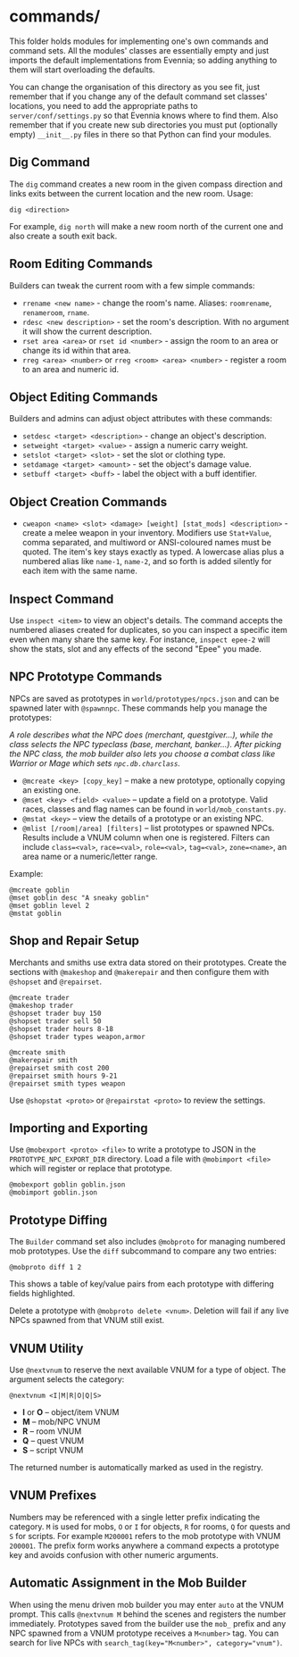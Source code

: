 # commands/

This folder holds modules for implementing one's own commands and
command sets. All the modules' classes are essentially empty and just
imports the default implementations from Evennia; so adding anything
to them will start overloading the defaults. 

You can change the organisation of this directory as you see fit, just
remember that if you change any of the default command set classes'
locations, you need to add the appropriate paths to
`server/conf/settings.py` so that Evennia knows where to find them.
Also remember that if you create new sub directories you must put
(optionally empty) `__init__.py` files in there so that Python can
find your modules.

## Dig Command

The `dig` command creates a new room in the given compass direction and
links exits between the current location and the new room. Usage:

```
dig <direction>
```

For example, `dig north` will make a new room north of the current one
and also create a south exit back.

## Room Editing Commands

Builders can tweak the current room with a few simple commands:

* `rrename <new name>` - change the room's name. Aliases: `roomrename`,
  `renameroom`, `rname`.
* `rdesc <new description>` - set the room's description. With no
  argument it will show the current description.
* `rset area <area>` or `rset id <number>` - assign the room to an
  area or change its id within that area.
* `rreg <area> <number>` or `rreg <room> <area> <number>` - register a
  room to an area and numeric id.

## Object Editing Commands

Builders and admins can adjust object attributes with these commands:

* `setdesc <target> <description>` - change an object's description.
* `setweight <target> <value>` - assign a numeric carry weight.
* `setslot <target> <slot>` - set the slot or clothing type.
* `setdamage <target> <amount>` - set the object's damage value.
* `setbuff <target> <buff>` - label the object with a buff identifier.

## Object Creation Commands

* `cweapon <name> <slot> <damage> [weight] [stat_mods] <description>` - create a
  melee weapon in your inventory. Modifiers use `Stat+Value`, comma separated,
  and multiword or ANSI-coloured names must be quoted. The item's key stays
  exactly as typed. A
  lowercase alias plus a numbered alias like `name-1`, `name-2`, and so forth is
  added silently for each item with the same name.

## Inspect Command

Use `inspect <item>` to view an object's details. The command accepts the
numbered aliases created for duplicates, so you can inspect a specific item
even when many share the same key. For instance, `inspect epee-2` will show the
stats, slot and any effects of the second "Epee" you made.

## NPC Prototype Commands

NPCs are saved as prototypes in `world/prototypes/npcs.json` and can be
spawned later with `@spawnnpc`. These commands help you manage the prototypes:

*A role describes what the NPC does (merchant, questgiver...),*
*while the class selects the NPC typeclass (base, merchant, banker...).*
*After picking the NPC class, the mob builder also lets you choose a*
*combat class like Warrior or Mage which sets `npc.db.charclass`.*

* `@mcreate <key> [copy_key]` – make a new prototype, optionally copying an
  existing one.
* `@mset <key> <field> <value>` – update a field on a prototype. Valid races,
  classes and flag names can be found in `world/mob_constants.py`.
* `@mstat <key>` – view the details of a prototype or an existing NPC.
* `@mlist [/room|/area] [filters]` – list prototypes or spawned NPCs. Results
  include a VNUM column when one is registered. Filters can include
  `class=<val>`, `race=<val>`, `role=<val>`, `tag=<val>`, `zone=<name>`, an area
  name or a numeric/letter range.

Example:

```text
@mcreate goblin
@mset goblin desc "A sneaky goblin"
@mset goblin level 2
@mstat goblin
```

## Shop and Repair Setup

Merchants and smiths use extra data stored on their prototypes. Create the
sections with `@makeshop` and `@makerepair` and then configure them with
`@shopset` and `@repairset`.

```text
@mcreate trader
@makeshop trader
@shopset trader buy 150
@shopset trader sell 50
@shopset trader hours 8-18
@shopset trader types weapon,armor

@mcreate smith
@makerepair smith
@repairset smith cost 200
@repairset smith hours 9-21
@repairset smith types weapon
```

Use `@shopstat <proto>` or `@repairstat <proto>` to review the settings.


## Importing and Exporting

Use `@mobexport <proto> <file>` to write a prototype to JSON in the
`PROTOTYPE_NPC_EXPORT_DIR` directory. Load a file with
`@mobimport <file>` which will register or replace that prototype.

```text
@mobexport goblin goblin.json
@mobimport goblin.json
```

## Prototype Diffing

The `Builder` command set also includes `@mobproto` for managing
numbered mob prototypes. Use the `diff` subcommand to compare any two
entries:

```text
@mobproto diff 1 2
```

This shows a table of key/value pairs from each prototype with differing
fields highlighted.

Delete a prototype with `@mobproto delete <vnum>`. Deletion will fail if any
live NPCs spawned from that VNUM still exist.

## VNUM Utility

Use `@nextvnum` to reserve the next available VNUM for a type of object. The
argument selects the category:

```
@nextvnum <I|M|R|O|Q|S>
```

* **I** or **O** – object/item VNUM
* **M** – mob/NPC VNUM
* **R** – room VNUM
* **Q** – quest VNUM
* **S** – script VNUM

The returned number is automatically marked as used in the registry.

## VNUM Prefixes

Numbers may be referenced with a single letter prefix indicating the
category.  ``M`` is used for mobs, ``O`` or ``I`` for objects, ``R`` for rooms,
``Q`` for quests and ``S`` for scripts.  For example ``M200001`` refers to the
mob prototype with VNUM ``200001``.  The prefix form works anywhere a command
expects a prototype key and avoids confusion with other numeric arguments.

## Automatic Assignment in the Mob Builder

When using the menu driven mob builder you may enter ``auto`` at the VNUM
prompt. This calls ``@nextvnum M`` behind the scenes and registers the number
immediately.  Prototypes saved from the builder use the ``mob_`` prefix and any
NPC spawned from a VNUM prototype receives a ``M<number>`` tag.  You can search
for live NPCs with ``search_tag(key="M<number>", category="vnum")``.
